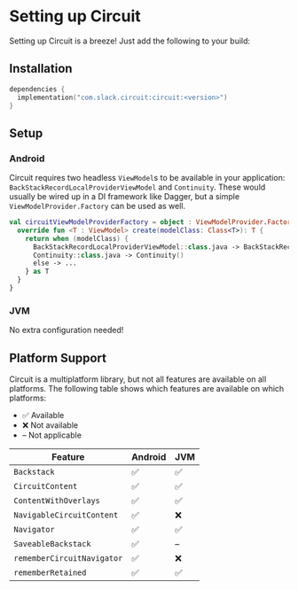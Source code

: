 Setting up Circuit
==================

Setting up Circuit is a breeze! Just add the following to your build:

## Installation

```kotlin
dependencies {
  implementation("com.slack.circuit:circuit:<version>")
}
```

## Setup

### Android

Circuit requires two headless `ViewModel`s to be available in your application: `BackStackRecordLocalProviderViewModel` and `Continuity`. These would usually be wired up in a DI framework like Dagger, but a simple `ViewModelProvider.Factory` can be used as well.

```kotlin
val circuitViewModelProviderFactory = object : ViewModelProvider.Factory {
  override fun <T : ViewModel> create(modelClass: Class<T>): T {
    return when (modelClass) {
      BackStackRecordLocalProviderViewModel::class.java -> BackStackRecordLocalProviderViewModel()
      Continuity::class.java -> Continuity()
      else -> ...
    } as T
  }
}
```

### JVM

No extra configuration needed!

## Platform Support

Circuit is a multiplatform library, but not all features are available on all platforms. The following table shows which features are available on which platforms:

- ✅ Available
- ❌ Not available
- – Not applicable

| Feature                   | Android | JVM |
|---------------------------| ------- |--|
| `Backstack`               | ✅ | ✅ |
| `CircuitContent`          | ✅ | ✅ |
| `ContentWithOverlays` | ✅ | ✅ |
| `NavigableCircuitContent` | ✅ | ❌ |
| `Navigator`               | ✅ | ✅ |
| `SaveableBackstack`       | ✅ | – |
| `rememberCircuitNavigator` | ✅ | ❌ |
| `rememberRetained` | ✅ | ✅ |